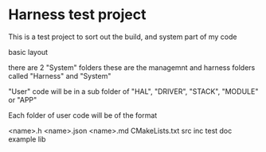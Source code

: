 # Harness test project

This is a test project to sort out the build, and system part of my code


basic layout

there are 2 "System" folders these are the managemnt and harness folders called
"Harness" and "System"

"User" code will be in a sub folder of "HAL", "DRIVER", "STACK", "MODULE" or "APP"

Each folder of user code will be of the format 

\<name\>.h
\<name\>.json
\<name\>.md
CMakeLists.txt
src
inc
test
doc
example
lib